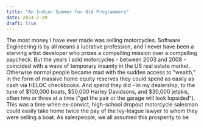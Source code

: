 ```yaml
---
title: "An Indian Summer for Old Programmers"
date: 2024-2-20
draft: true
---
```

The most money I have ever made was selling motorcycles. Software Engineering is by all means a lucrative profession, and I never have been a starving artist developer who prizes a compelling mission over a compelling paycheck. But the years I sold motorcycles - between 2003 and 2008 - coincided with a wave of temporary insanity in the US real estate market. Otherwise normal people became mad with the sudden access to "wealth," in the form of massive home equity reserves they could spend as easily as cash via HELOC checkbooks. And spend they did - in my dealership, to the tune of $100,000 boats, $50,000 Harley Davidsons, and $30,000 jetskis, often two or three at a time ("get the pair or the garage will look lopsided"). This was a time when ex-convict, high-school dropout motorcycle salesman could easily take home twice the pay of the Ivy-league lawyer to whom they were selling a boat. As salespeople, we all assumed this prosperity to be 
<!--stackedit_data:
eyJoaXN0b3J5IjpbNTYwNjk1Nzk4LDI2NDUwNDQzNywtNDcwMj
gxMjcxLC0yMDg4NzQ2NjEyXX0=
-->